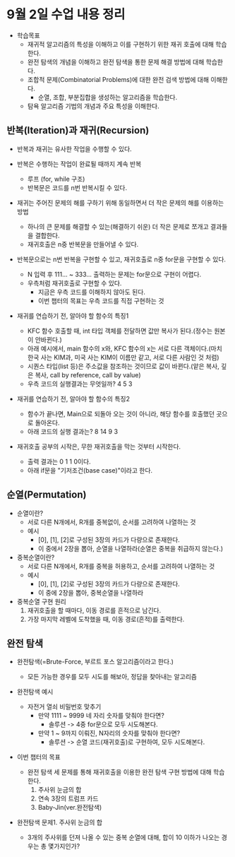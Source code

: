 # 9월 2일 수업 내용 정리
- 학습목표
    - 재귀적 알고리즘의 특성을 이해하고 이를 구현하기 위한 재귀 호출에 대해 학습한다.
    - 완전 탐색의 개념을 이해하고 완전 탐색을 통한 문제 해결 방법에 대해 학습한다.
    - 조합적 문제(Combinatorial Problems)에 대한 완전 검색 방법에 대해 이해한다.
        - 순열, 조합, 부분집합을 생성하는 알고리즘을 학습한다.
    - 탐욕 알고리즘 기법의 개념과 주요 특성을 이해한다.

## 반복(Iteration)과 재귀(Recursion)
- 반복과 재귀는 유사한 작업을 수행할 수 있다.
- 반복은 수행하는 작업이 완료될 때까지 계속 반복
    - 루프 (for, while 구조)
    - 반복문은 코드를 n번 반복시킬 수 있다.
- 재귀는 주어진 문제의 해를 구하기 위해 동일하면서 더 작은 문제의 해를 이용하는 방법
    - 하나의 큰 문제를 해결할 수 있는(해결하기 쉬운) 더 작은 문제로 쪼개고 결과들을 결합한다.
    - 재귀호출은 n중 반복문을 만들어낼 수 있다.

- 반복문으로는 n번 반복을 구현할 수 있고, 재귀호출로 n중 for문을 구현할 수 있다.
    - N 입력 후 111... ~ 333... 출력하는 문제는 for문으로 구현이 어렵다.
    - 우측처럼 재귀호출로 구현할 수 있다.
        - 지금은 우측 코드를 이해하지 않아도 된다.
        - 이번 챕터의 목표는 우측 코드를 직접 구현하는 것

- 재귀를 연습하기 전, 알아야 할 함수의 특징1
    - KFC 함수 호출할 때, int 타입 객체를 전달하면 값만 복사가 된다.(정수는 원본이 안바뀐다.)
    - 아래 예시에서, main 함수의 x와, KFC 함수의 x는 서로 다른 객체이다.(마치 한국 사는 KIM과, 미국 사는 KIM이 이름만 같고, 서로 다른 사람인 것 처럼)
    - 시퀀스 타입(list 등)은 주소값을 참조하는 것이므로 값이 바뀐다.(앝은 복사, 깊은 복사, call by reference, call by value)
    - 우측 코드의 실행결과는 무엇일까? 4 5 3

- 재귀를 연습하기 전, 알아야 할 함수의 특징2
    - 함수가 끝나면, Main으로 되돌아 오는 것이 아니라, 해당 함수를 호출했던 곳으로 돌아온다.
    - 아래 코드의 실행 결과는? 8 14 9 3

- 재귀호출 공부의 시작은, 무한 재귀호출을 막는 것부터 시작한다.
    - 출력 결과는 0 1 1 0이다.
    - 아래 if문을 "기저조건(base case)"이라고 한다.


## 순열(Permutation)
- 순열이란?
    - 서로 다른 N개에서, R개를 중복없이, 순서를 고려하여 나열하는 것
    - 예시
        - [0], [1], [2]로 구성된 3장의 카드가 다량으로 존재한다.
        - 이 중에서 2장을 뽑아, 순열을 나열하라(순열은 중복을 취급하지 않는다.)
- 중복순열이란?
    - 서로 다른 N개에서, R개를 중복을 허용하고, 순서를 고려하여 나열하는 것
    - 예시
        - [0], [1], [2]로 구성된 3장의 카드가 다량으로 존재한다.
        - 이 중에 2장을 뽑아, 중복순열을 나열하라
- 중복순열 구현 원리
    1. 재귀호출을 할 때마다, 이동 경로를 흔적으로 남긴다.
    2. 가장 마지막 레벨에 도착했을 때, 이동 경로(흔적)를 출력한다.




## 완전 탐색
- 완전탐색(=Brute-Force, 부르트 포스 알고리즘이라고 한다.)
    - 모든 가능한 경우를 모두 시도를 해보아, 정답을 찾아내는 알고리즘

- 완전탐색 예시
    - 자전거 열쇠 비밀번호 맞추기
        - 만약 1111 ~ 9999 네 자리 숫자를 맞춰야 한다면?
            - 솔루션 -> 4중 for문으로 모두 시도해본다.
        - 만약 1 ~ 9까지 이뤄진, N자리의 숫자를 맞춰야 한다면?
            - 솔루션 -> 순열 코드(재귀호출)로 구현하여, 모두 시도해본다.

- 이번 챕터의 목표
    - 완전 탐색 세 문제를 통해 재귀호출을 이용한 완전 탐색 구현 방법에 대해 학습한다.
        1. 주사위 눈금의 합
        2. 연속 3장의 트럼프 카드
        3. Baby-Jin(ver.완전탐색)

- 완전탐색 문제1. 주사위 눈금의 합
    - 3개의 주사위를 던져 나올 수 있는 중복 순열에 대해, 합이 10 이하가 나오는 경우는 총 몇가지인가?
